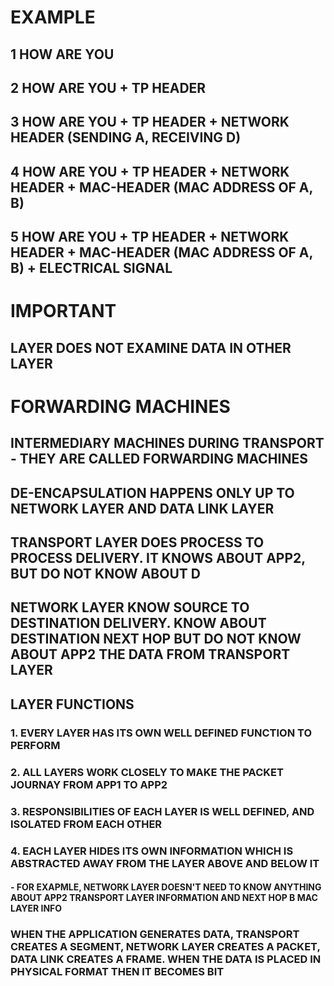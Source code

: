 # EXAMPLE

## 1 HOW ARE YOU 
## 2 HOW ARE YOU + TP HEADER
## 3 HOW ARE YOU + TP HEADER + NETWORK HEADER (SENDING A, RECEIVING D)
## 4 HOW ARE YOU + TP HEADER + NETWORK HEADER + MAC-HEADER (MAC ADDRESS OF A, B)
## 5 HOW ARE YOU + TP HEADER + NETWORK HEADER + MAC-HEADER (MAC ADDRESS OF A, B) + ELECTRICAL SIGNAL

# IMPORTANT

## LAYER DOES NOT EXAMINE DATA IN OTHER LAYER

# FORWARDING MACHINES

## INTERMEDIARY MACHINES DURING TRANSPORT - THEY ARE CALLED FORWARDING MACHINES

## DE-ENCAPSULATION HAPPENS ONLY UP TO NETWORK LAYER AND DATA LINK LAYER

## TRANSPORT LAYER DOES PROCESS TO PROCESS DELIVERY. IT KNOWS ABOUT APP2, BUT DO NOT KNOW ABOUT D

## NETWORK LAYER KNOW SOURCE TO DESTINATION DELIVERY. KNOW ABOUT DESTINATION NEXT HOP BUT DO NOT KNOW ABOUT APP2 THE DATA FROM TRANSPORT LAYER

## LAYER FUNCTIONS

### 1. EVERY LAYER HAS ITS OWN WELL DEFINED FUNCTION TO PERFORM
### 2. ALL LAYERS WORK CLOSELY TO MAKE THE PACKET JOURNAY FROM APP1 TO APP2
### 3. RESPONSIBILITIES OF EACH LAYER IS WELL DEFINED, AND ISOLATED FROM EACH OTHER
### 4. EACH LAYER HIDES ITS OWN INFORMATION WHICH IS ABSTRACTED AWAY FROM THE LAYER ABOVE AND BELOW IT
#### - FOR EXAPMLE, NETWORK LAYER DOESN'T NEED TO KNOW ANYTHING ABOUT APP2 TRANSPORT LAYER INFORMATION AND NEXT HOP B MAC LAYER INFO

### WHEN THE APPLICATION GENERATES DATA, TRANSPORT CREATES A SEGMENT, NETWORK LAYER CREATES A PACKET, DATA LINK CREATES A FRAME. WHEN THE DATA IS PLACED IN PHYSICAL FORMAT THEN IT BECOMES BIT



